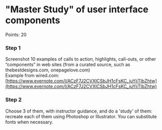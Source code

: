 # "Master Study" of user interface components


Points: 20

### Step 1

Screenshot 10 examples of calls to action, highlights, call-outs, or other “components” in web sites (from a curated source, such as thebestdesigns.com, onepagelove.com)  
Example from wired.com: [https://www.evernote.com/l/ACzF7J2CVXlCSbJH1cFsKC_juYiiTIbZhtw](https://www.evernote.com/l/ACzF7J2CVXlCSbJH1cFsKC_juYiiTIbZhtw)

### Step 2

Choose 3 of them, with instructor guidance, and do a 'study' of them: recreate each of them using Photoshop or Illustrator. You can substitute fonts when necessary.
